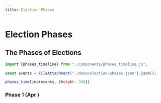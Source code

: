 ```yaml
---
title: Election Phases 
---
```


# Election Phases 

## The Phases of Elections

```js
import {phases_timeline} from "./components/phases_timeline.js";
```

```js
const events = FileAttachment("./data/election-phases.json").json();
```

```js
phases_timeline(events, {height: 300})

```

### Phase 1 (Apr )
